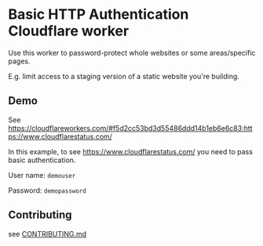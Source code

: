 # Basic HTTP Authentication Cloudflare worker

Use this worker to password-protect whole websites or some areas/specific pages.

E.g. limit access to a staging version of a static website you're building.

## Demo

See <https://cloudflareworkers.com/#f5d2cc53bd3d55486ddd14b1eb6e6c83:https://www.cloudflarestatus.com/>

In this example, to see <https://www.cloudflarestatus.com/>
you need to pass basic authentication.

User name: `demouser`

Password: `demopassword`

## Contributing

see [CONTRIBUTING.md](CONTRIBUTING.md)
